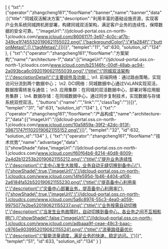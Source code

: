 [
	{
		"txt":"{\"operator\":\"zhangcheng161\",\"floorName\":\"banner\",\"name\":\"banner\",\"data\":[{\"title\":\"同城双活解决方案\",\"description\":\"利用丰富的基础设施资源，实现客户业务系统同城跨机房部署，构建同城双活架构，满足客户业务的连续性，保障数据的安全可靠。\",\"imageUrl\":\"//jdcloud-portal.oss.cn-north-1.jcloudcs.com/www.jcloud.com/8606117f-3e97-4c0c-af7b-349ce1f7455320190621155022.png\",\"backgroundColor\":\"#1a284f\",\"buttonMetas\":[],\"tagMetas\":[]}]}",
		"templet":"11",
		"id":630,
		"solution_id":"134"
	},
	{
		"txt":"{\"operator\":\"zhangcheng161\",\"floorName\":\"方案架构\",\"name\":\"architecture-1\",\"data\":[{\"imageUrl\":\"//jdcloud-portal.oss.cn-north-1.jcloudcs.com/www.jcloud.com/b25146fc-00df-48ab-ac94-2a093bca6c0920190621155039.png\",\"title\":\"同城双活架构\",\"descriptionDetail\":\"主要组件及功能： \\n1. 前端网络：通过路由策略，实现访问分流到两个数据中心； \\n2. DCI网络：同城数据中心通过VxLAN实现双活，数据按需转发与通信； \\n3. 应用集群：在同城的双活数据中心，部署对等应用服务集群； \\n4. 数据存储：在同城数据中心，通过同步复制技术，实现数据与存储系统双控双活。\",\"buttons\":{\"name\":\"\",\"link\":\"\",\"classTag\":\"\"}}]}",
		"templet":"31",
		"id":631,
		"solution_id":"134"
	},
	{
		"txt":"{\"operator\":\"zhangcheng161\",\"floorName\":\"产品构成\",\"name\":\"architecture-2\",\"data\":[{\"imageUrl\":\"//jdcloud-portal.oss.cn-north-1.jcloudcs.com/www.jcloud.com/10a5859a-39f2-42dc-913f-39871747f11020190621155152.png\"}]}",
		"templet":"32",
		"id":632,
		"solution_id":"134"
	},
	{
		"txt":"{\"operator\":\"zhangcheng161\",\"floorName\":\"技术优势\",\"name\":\"advantage\",\"data\":[{\"showShade\":false,\"imageUrl\":\"//jdcloud-portal.oss.cn-north-1.jcloudcs.com/www.jcloud.com/f60f64b6-8214-40d8-8009-2a4d2b12253b20190621155212.png\",\"title\":\"提升业务连续性\",\"description\":\"主中心发生大故障，业务自动无缝切换到备中心\"},{\"showShade\":true,\"imageUrl\":\"//jdcloud-portal.oss.cn-north-1.jcloudcs.com/www.jcloud.com/14fe595d-1b46-4404-af08-2a6184fa52b520190621155230.png\",\"title\":\"提高备中心利用率\",\"description\":\"灾备中心部署业务，提高备中心利用率\"},{\"showShade\":true,\"imageUrl\":\"//jdcloud-portal.oss.cn-north-1.jcloudcs.com/www.jcloud.com/5a6c8974-55c3-4ea0-a059-9975077e2be520190621155237.png\",\"title\":\"业务按需自动切换\",\"description\":\"当发生业务故障时，自动切换到备中心，各业务之间不互相影响\"},{\"showShade\":false,\"imageUrl\":\"//jdcloud-portal.oss.cn-north-1.jcloudcs.com/www.jcloud.com/adbaaa9f-ceae-49c3-baac-c9765e90399520190621155241.png\",\"title\":\"流量路径最优化\",\"description\":\"智能流量调度，满足业务的快速、稳定访问。\"}]}",
		"templet":"51",
		"id":633,
		"solution_id":"134"
	}
]